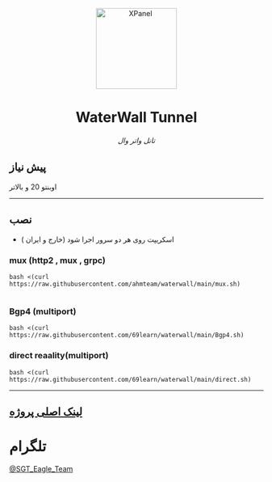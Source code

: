 <p align="center">
<picture>
<img width="160" height="160"  alt="XPanel" src="https://s32.picofile.com/file/8479138992/logo.jpg">
</picture>
  </p> 
<p align="center">
<h1 align="center"/>WaterWall Tunnel</h1>
<h6 align="center"> تانل واتر وال <h6>
</p>

## پیش نیاز

اوبنتو 20 و بالاتر



---------------------------------
## نصب

- اسکریپت روی هر دو سرور اجرا شود (خارج و ایران )



### mux (http2 , mux , grpc)


```
bash <(curl https://raw.githubusercontent.com/ahmteam/waterwall/main/mux.sh)


```

### Bgp4 (multiport)

```
bash <(curl https://raw.githubusercontent.com/69learn/waterwall/main/Bgp4.sh)

```


### direct reaality(multiport)

```
bash <(curl https://raw.githubusercontent.com/69learn/waterwall/main/direct.sh)

```
---

[لینک اصلی پروژه](https://github.com/radkesvat/WaterWall)
---













# تلگرام

[@SGT_Eagle_Team](https://t.me/SGT_Eagle_Team)






  </p> 




